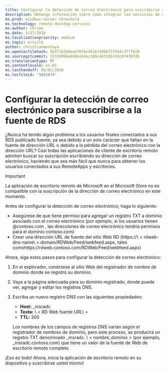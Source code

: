 ```yaml
---
title: Configurar la detección de correo electrónico para suscribirse a la fuente de RDS
description: Obtenga información sobre cómo integrar los servicios de dominio de AD de Azure en la implementación de RDS.
ms.prod: windows-server-threshold
ms.technology: remote-desktop-services
ms.author: chrimo
ms.date: 3/27/2018
ms.localizationpriority: medium
ms.topic: article
author: christianmontoya
ms.openlocfilehash: 5b3f162b8eee70fbc452b7400b737454c3fffb59
ms.sourcegitcommit: 1533d994a6ddea54ac189ceb316b7d3c074307db
ms.translationtype: MT
ms.contentlocale: es-ES
ms.lasthandoff: 06/01/2018
ms.locfileid: "1691674"
---
```

# <a name="set-up-email-discovery-to-subscribe-to-your-rds-feed"></a>Configurar la detección de correo electrónico para suscribirse a la fuente de RDS

¿Nunca ha tenido algún problema a los usuarios finales conectados a sus RDS publicado fuente, ya sea debido a un solo carácter que faltan en la fuente de dirección URL o debido a la pérdida del correo electrónico con la dirección URL? Casi todas las aplicaciones de cliente de escritorio remoto admiten buscar su suscripción escribiendo su dirección de correo electrónico, haciendo que sea más fácil que nunca para obtener los usuarios conectados a sus RemoteApps y escritorios.

>[!IMPORTANT]
>La aplicación de escritorio remoto de Microsoft en el Microsoft Store no es compatible con la suscripción de la dirección de correo electrónico en este momento.

Antes de configurar la detección de correo electrónico, haga lo siguiente:

- Asegúrese de que tiene permiso para agregar un registro TXT a dominio asociado con el correo electrónico (por ejemplo, si los usuarios tienen @contoso.com , las direcciones de correo electrónico tendría permisos para el dominio contoso.com)
- Crear una dirección URL de fuente del sitio Web RD (https://\ < rdweb-dns-name\ >.domain/RDWeb/Feed/webfeed.aspx, tales comohttps://rdweb.contoso.com/RDWeb/Feed/webfeed.aspx)

Ahora, siga estos pasos para configurar la detección de correo electrónico:

1. En el explorador, conéctese al sitio Web del registrador de nombre de dominio donde se registró su dominio.
2. Vaya a la página adecuada para su dominio registrado, donde puede ver, agregar y editar los registros DNS.
3. Escriba un nuevo registro DNS con las siguientes propiedades:
   - **Host:** _msradc
   - **Texto:** \ < RD Web fuente URL\ >
   - **TTL:** 300

   Los nombres de los campos de registros DNS varían según el registrador de nombres de dominio, pero este proceso, se producirá un registro TXT denominado _msradc. \ < nombre_dominio > (por ejemplo, _msradc.contoso.com) que tiene un valor de la fuente de Web de escritorio remoto completo.

¡Eso es todo! Ahora, inicia la aplicación de escritorio remoto en su dispositivo y suscribirse usted mismo!